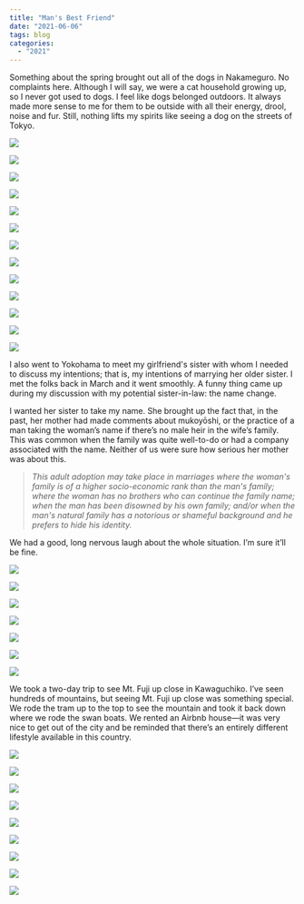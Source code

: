 ```yaml
---
title: "Man's Best Friend"
date: "2021-06-06"
tags: blog
categories: 
  - "2021"
---
```


Something about the spring brought out all of the dogs in Nakameguro. No complaints here. Although I will say, we were a cat household growing up, so I never got used to dogs. I feel like dogs belonged outdoors. It always made more sense to me for them to be outside with all their energy, drool, noise and fur. Still, nothing lifts my spirits like seeing a dog on the streets of Tokyo.

![](images/DSCF0849-scaled.jpg)

![](images/DSCF0938-scaled.jpg)

![](images/DSCF0264-scaled.jpg)

![](images/DSCF0780.jpg)

![](images/DSCF0957.jpg)

![](images/DSCF0991.jpg)

![](images/DSCF0074.jpg)

![](images/DSCF0212.jpg)

![](images/DSCF0810.jpg)

![](images/IMG_4939_edit-scaled.jpg)

![](images/DSCF1313-scaled.jpg)

![](images/DSCF0785-scaled.jpg)

![](images/DSCF0767-scaled.jpg)

I also went to Yokohama to meet my girlfriend's sister with whom I needed to discuss my intentions; that is, my intentions of marrying her older sister. I met the folks back in March and it went smoothly. A funny thing came up during my discussion with my potential sister-in-law: the name change.

I wanted her sister to take my name. She brought up the fact that, in the past, her mother had made comments about mukoyōshi, or the practice of a man taking the woman’s name if there’s no male heir in the wife’s family. This was common when the family was quite well-to-do or had a company associated with the name. Neither of us were sure how serious her mother was about this.

> _This adult adoption may take place in marriages where the woman's family is of a higher socio-economic rank than the man's family; where the woman has no brothers who can continue the family name; when the man has been disowned by his own family; and/or when the man's natural family has a notorious or shameful background and he prefers to hide his identity._

We had a good, long nervous laugh about the whole situation. I’m sure it’ll be fine.

![](images/DSCF1152.jpg)

![](images/DSCF0747.jpg)

![](images/DSCF0065.jpg)

![](images/DSCF0053-scaled.jpg)

![](images/DSCF1064-scaled.jpg)

![](images/DSCF0386-scaled.jpg)

![](images/IMG_4882_edit-scaled.jpg)

We took a two-day trip to see Mt. Fuji up close in Kawaguchiko. I’ve seen hundreds of mountains, but seeing Mt. Fuji up close was something special. We rode the tram up to the top to see the mountain and took it back down where we rode the swan boats. We rented an Airbnb house—it was very nice to get out of the city and be reminded that there’s an entirely different lifestyle available in this country.

![](images/IMG_4233_edit.jpg)

![](images/IMG_4328_edit-scaled.jpg)

![](images/IMG_4251_edit.jpg)

![](images/IMG_4585_edit-scaled.jpg)

![](images/IMG_5030_edit-scaled.jpg)

![](images/IMG_4300_edit.jpg)

![](images/IMG_4266_edit-scaled.jpg)

![](images/IMG_4625_edit-scaled.jpg)

![](images/IMG_5065_edit-scaled.jpg)